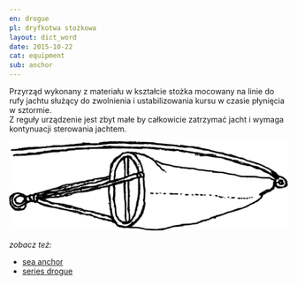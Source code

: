 ```yaml
---
en: drogue
pl: dryfkotwa stożkowa
layout: dict_word
date: 2015-10-22
cat: equipment
sub: anchor
---
```


Przyrząd wykonany z materiału w kształcie stożka mocowany na linie do rufy jachtu służący do zwolnienia i ustabilizowania 
kursu w czasie płynięcia w sztormie.  
Z reguły urządzenie jest zbyt małe by całkowicie zatrzymać jacht i wymaga kontynuacji sterowania jachtem.

![drogue](/img/dict/drogue.png)


*zobacz też:*

* [sea anchor](/dict/s/sea-anchor.html)
* [series drogue](/dict/s/series-drogue.html)